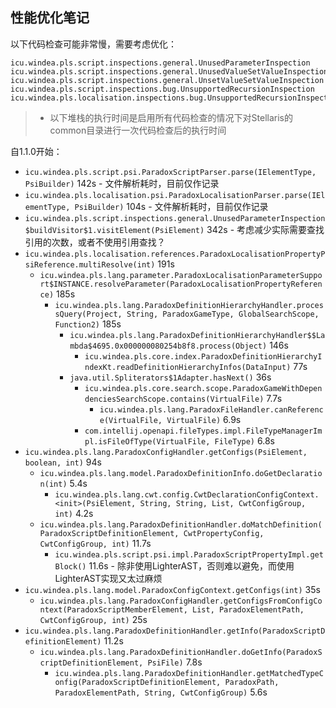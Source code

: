## 性能优化笔记

以下代码检查可能非常慢，需要考虑优化：

```
icu.windea.pls.script.inspections.general.UnusedParameterInspection
icu.windea.pls.script.inspections.general.UnusedValueSetValueInspection
icu.windea.pls.script.inspections.general.UnsetValueSetValueInspection
icu.windea.pls.script.inspections.bug.UnsupportedRecursionInspection
icu.windea.pls.localisation.inspections.bug.UnsupportedRecursionInspection
```

> * 以下堆栈的执行时间是启用所有代码检查的情况下对Stellaris的common目录进行一次代码检查后的执行时间

自1.1.0开始：

* `icu.windea.pls.script.psi.ParadoxScriptParser.parse(IElementType, PsiBuilder)` 142s - 文件解析耗时，目前仅作记录
* `icu.windea.pls.localisation.psi.ParadoxLocalisationParser.parse(IElementType, PsiBuilder)` 104s - 文件解析耗时，目前仅作记录
* `icu.windea.pls.script.inspections.general.UnusedParameterInspection$buildVisitor$1.visitElement(PsiElement)` 342s - 考虑减少实际需要查找引用的次数，或者不使用引用查找？
* `icu.windea.pls.localisation.references.ParadoxLocalisationPropertyPsiReference.multiResolve(int)` 191s
  * `icu.windea.pls.lang.parameter.ParadoxLocalisationParameterSupport$INSTANCE.resolveParameter(ParadoxLocalisationPropertyReference)` 185s
    * `icu.windea.pls.lang.ParadoxDefinitionHierarchyHandler.processQuery(Project, String, ParadoxGameType, GlobalSearchScope, Function2)` 185s
      * `icu.windea.pls.lang.ParadoxDefinitionHierarchyHandler$$Lambda$4695.0x000000080254b8f8.process(Object)` 146s
        * `icu.windea.pls.core.index.ParadoxDefinitionHierarchyIndexKt.readDefinitionHierarchyInfos(DataInput)` 77s
      * `java.util.Spliterators$1Adapter.hasNext()` 36s
        * `icu.windea.pls.core.search.scope.ParadoxGameWithDependenciesSearchScope.contains(VirtualFile)` 7.7s
          * `icu.windea.pls.lang.ParadoxFileHandler.canReference(VirtualFile, VirtualFile)` 6.9s
        * `com.intellij.openapi.fileTypes.impl.FileTypeManagerImpl.isFileOfType(VirtualFile, FileType)` 6.8s
* `icu.windea.pls.lang.ParadoxConfigHandler.getConfigs(PsiElement, boolean, int)` 94s
  * `icu.windea.pls.lang.model.ParadoxDefinitionInfo.doGetDeclaration(int)` 5.4s
    * `icu.windea.pls.lang.cwt.config.CwtDeclarationConfigContext.<init>(PsiElement, String, String, List, CwtConfigGroup, int)` 4.2s
  * `icu.windea.pls.lang.ParadoxDefinitionHandler.doMatchDefinition(ParadoxScriptDefinitionElement, CwtPropertyConfig, CwtConfigGroup, int)` 11.7s
    * `icu.windea.pls.script.psi.impl.ParadoxScriptPropertyImpl.getBlock()` 11.6s - 除非使用LighterAST，否则难以避免，而使用LighterAST实现又太过麻烦
* `icu.windea.pls.lang.model.ParadoxConfigContext.getConfigs(int)` 35s
  * `icu.windea.pls.lang.ParadoxConfigHandler.getConfigsFromConfigContext(ParadoxScriptMemberElement, List, ParadoxElementPath, CwtConfigGroup, int)` 25s
* `icu.windea.pls.lang.ParadoxDefinitionHandler.getInfo(ParadoxScriptDefinitionElement)` 11.2s
  * `icu.windea.pls.lang.ParadoxDefinitionHandler.doGetInfo(ParadoxScriptDefinitionElement, PsiFile)` 7.8s
    * `icu.windea.pls.lang.ParadoxDefinitionHandler.getMatchedTypeConfig(ParadoxScriptDefinitionElement, ParadoxPath, ParadoxElementPath, String, CwtConfigGroup)` 5.6s
